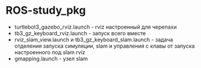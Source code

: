 # ROS-study_pkg

* turtlebot3_gazebo_rviz.launch - rviz настроенный для черепахи  
* tb3_gz_keyboard_rviz.launch - запуск всего вместе  
* rviz_slam_view.launch и tb3_gz_keyboard_slam.launch - задача отделения запуска симуляции, slam и управления с клавы от запуска настроенного под slam rviz  
* gmapping.launch - узел slam  

